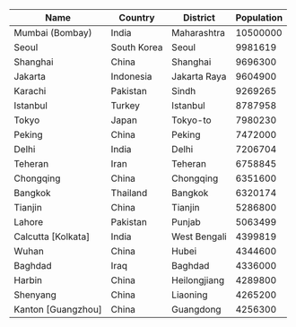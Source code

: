 | Name | Country | District | Population |
| --- | --- | --- | --- |
| Mumbai (Bombay) | India | Maharashtra | 10500000 |  |
| Seoul | South Korea | Seoul | 9981619 |  |
| Shanghai | China | Shanghai | 9696300 |  |
| Jakarta | Indonesia | Jakarta Raya | 9604900 |  |
| Karachi | Pakistan | Sindh | 9269265 |  |
| Istanbul | Turkey | Istanbul | 8787958 |  |
| Tokyo | Japan | Tokyo-to | 7980230 |  |
| Peking | China | Peking | 7472000 |  |
| Delhi | India | Delhi | 7206704 |  |
| Teheran | Iran | Teheran | 6758845 |  |
| Chongqing | China | Chongqing | 6351600 |  |
| Bangkok | Thailand | Bangkok | 6320174 |  |
| Tianjin | China | Tianjin | 5286800 |  |
| Lahore | Pakistan | Punjab | 5063499 |  |
| Calcutta [Kolkata] | India | West Bengali | 4399819 |  |
| Wuhan | China | Hubei | 4344600 |  |
| Baghdad | Iraq | Baghdad | 4336000 |  |
| Harbin | China | Heilongjiang | 4289800 |  |
| Shenyang | China | Liaoning | 4265200 |  |
| Kanton [Guangzhou] | China | Guangdong | 4256300 |  |
